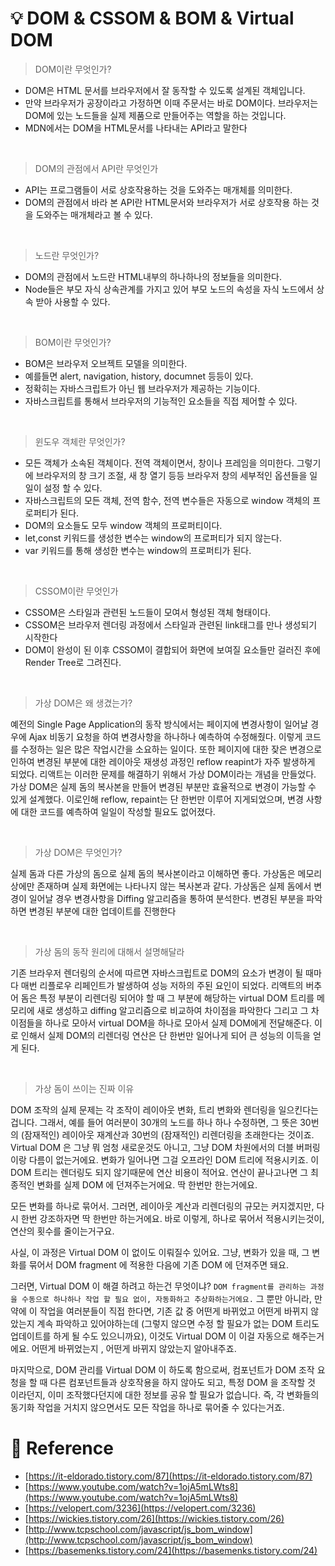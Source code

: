 # 💡 DOM & CSSOM & BOM & Virtual DOM

> DOM이란 무엇인가?

- DOM은 HTML 문서를 브라우저에서 잘 동작할 수 있도록 설계된 객체입니다.
- 만약 브라우저가 공장이라고 가정하면 이때 주문서는 바로 DOM이다. 브라우저는 DOM에 있는 노드들을 실제 제품으로 만들어주는 역할을 하는 것입니다.
- MDN에서는 DOM을 HTML문서를 나타내는 API라고 말한다

<br/>

> DOM의 관점에서 API란 무엇인가

- API는 프로그램들이 서로 상호작용하는 것을 도와주는 매개체를 의미한다.
- DOM의 관점에서 바라 본 API란 HTML문서와 브라우저가 서로 상호작용 하는 것을 도와주는 매개체라고 볼 수 있다.

<br/>

> 노드란 무엇인가?

- DOM의 관점에서 노드란 HTML내부의 하나하나의 정보들을 의미한다.
- Node들은 부모 자식 상속관계를 가지고 있어 부모 노드의 속성을 자식 노드에서 상속 받아 사용할 수 있다.

<br/>

> BOM이란 무엇인가?

- BOM은 브라우저 오브젝트 모델을 의미한다.
- 예를들면 alert, navigation, history, documnet 등등이 있다.
- 정확히는 자바스크립트가 아닌 웹 브라우저가 제공하는 기능이다.
- 자바스크립트를 통해서 브라우저의 기능적인 요소들을 직접 제어할 수 있다.

<br/>

> 윈도우 객체란 무엇인가?

- 모든 객체가 소속된 객체이다. 전역 객체이면서, 창이나 프레임을 의미한다. 그렇기에 브라우저의 창 크기 조절, 새 창 열기 등등 브라우저 창의 세부적인 옵션들을 일일이 설정 할 수 있다.
- 자바스크립트의 모든 객체, 전역 함수, 전역 변수들은 자동으로 window 객체의 프로퍼티가 된다.
- DOM의 요소들도 모두 window 객체의 프로퍼티이다.
- let,const 키워드를 생성한 변수는 window의 프로퍼티가 되지 않는다.
- var 키워드를 통해 생성한 변수는 window의 프로퍼티가 된다.

<br/>

> CSSOM이란 무엇인가

- CSSOM은 스타일과 관련된 노드들이 모여서 형성된 객체 형태이다.
- CSSOM은 브라우저 렌더링 과정에서 스타일과 관련된 link태그를 만나 생성되기 시작한다
- DOM이 완성이 된 이후 CSSOM이 결합되어 화면에 보여질 요소들만 걸러진 후에 Render Tree로 그려진다.

<br/>

> 가상 DOM은 왜 생겼는가?

예전의 Single Page Application의 동작 방식에서는 페이지에 변경사항이 일어날 경우에 Ajax 비동기 요청을 하여 변경사항을 하나하나 예측하여 수정해줬다. 이렇게 코드를 수정하는 일은 많은 작업시간을 소요하는 일이다. 또한 페이지에 대한 잦은 변경으로 인하여 변경된 부분에 대한 레이아웃 재생성 과정인 reflow reapint가 자주 발생하게 되었다. 리액트는 이러한 문제를 해결하기 위해서 가상 DOM이라는 개념을 만들었다. 가상 DOM은 실제 돔의 복사본을 만들어 변경된 부분만 효율적으로 변경이 가능할 수 있게 설계했다. 이로인해 reflow, repaint는 단 한번만 이루어 지게되었으며, 변경 사항에 대한 코드를 예측하여 일일이 작성할 필요도 없어졌다.

<br/>

> 가상 DOM은 무엇인가?

실제 돔과 다른 가상의 돔으로 실제 돔의 복사본이라고 이해하면 좋다. 가상돔은 메모리상에만 존재하며 실제 화면에는 나타나지 않는 복사본과 같다. 가상돔은 실제 돔에서 변경이 일어날 경우 변경사항을 Diffing 알고리즘을 통하여 분석한다. 변경된 부분을 파악하면 변경된 부분에 대한 업데이트를 진행한다

<br/>

> 가상 돔의 동작 원리에 대해서 설명해달라

기존 브라우저 렌더링의 순서에 따르면 자바스크립트로 DOM의 요소가 변경이 될 때마다 매번 리플로우 리페인트가 발생하여 성능 저하의 주된 요인이 되었다. 리액트의 버추어 돔은 특정 부분이 리렌더링 되어야 할 때 그 부분에 해당하는 virtual DOM 트리를 메모리에 새로 생성하고 diffing 알고리즘으로 비교하여 차이점을 파악한다 그리고 그 차이점들을 하나로 모아서 virtual DOM을 하나로 모아서 실제 DOM에게 전달해준다. 이로 인해서 실제 DOM의 리렌더링 연산은 단 한번만 일어나게 되어 큰 성능의 이득을 얻게 된다.

<br/>

> 가상 돔이 쓰이는 진짜 이유

DOM 조작의 실제 문제는 각 조작이 레이아웃 변화, 트리 변화와 렌더링을 일으킨다는겁니다. 그래서, 예를 들어 여러분이 30개의 노드를 하나 하나 수정하면, 그 뜻은 30번의 (잠재적인) 레이아웃 재계산과 30번의 (잠재적인) 리렌더링을 초래한다는 것이죠. Virtual DOM 은 그냥 뭐 엄청 새로운것도 아니고, 그냥 DOM 차원에서의 더블 버퍼링이랑 다름이 없는거에요. 변화가 일어나면 그걸 오프라인 DOM 트리에 적용시키죠. 이 DOM 트리는 렌더링도 되지 않기때문에 연산 비용이 적어요. 연산이 끝나고나면 그 최종적인 변화를 실제 DOM 에 던져주는거에요. 딱 한번만 한는거에요.

모든 변화를 하나로 묶어서. 그러면, 레이아웃 계산과 리렌더링의 규모는 커지겠지만, 다시 한번 강조하자면 딱 한번만 하는거에요. 바로 이렇게, 하나로 묶어서 적용시키는것이, 연산의 횟수를 줄이는거구요.

사실, 이 과정은 Virtual DOM 이 없이도 이뤄질수 있어요. 그냥, 변화가 있을 때, 그 변화를 묶어서 DOM fragment 에 적용한 다음에 기존 DOM 에 던져주면 돼요.

그러면, Virtual DOM 이 해결 하려고 하는건 무엇이냐? `DOM fragment를 관리하는 과정을 수동으로 하나하나 작업 할 필요 없이, 자동화하고 추상화하는거에요.` 그 뿐만 아니라, 만약에 이 작업을 여러분들이 직접 한다면, 기존 값 중 어떤게 바뀌었고 어떤게 바뀌지 않았는지 계속 파악하고 있어야하는데 (그렇지 않으면 수정 할 필요가 없는 DOM 트리도 업데이트를 하게 될 수도 있으니까요), 이것도 Virtual DOM 이 이걸 자동으로 해주는거에요. 어떤게 바뀌었는지 , 어떤게 바뀌지 않았는지 알아내주죠.

마지막으로, DOM 관리를 Virtual DOM 이 하도록 함으로써, 컴포넌트가 DOM 조작 요청을 할 때 다른 컴포넌트들과 상호작용을 하지 않아도 되고, 특정 DOM 을 조작할 것 이라던지, 이미 조작했다던지에 대한 정보를 공유 할 필요가 없습니다. 즉, 각 변화들의 동기화 작업을 거치지 않으면서도 모든 작업을 하나로 묶어줄 수 있다는거죠.

# 🔗 Reference

- [https://it-eldorado.tistory.com/87](https://it-eldorado.tistory.com/87)
- [https://www.youtube.com/watch?v=1ojA5mLWts8](https://www.youtube.com/watch?v=1ojA5mLWts8)
- [https://velopert.com/3236](https://velopert.com/3236)
- [https://wickies.tistory.com/26](https://wickies.tistory.com/26)
- [http://www.tcpschool.com/javascript/js_bom_window](http://www.tcpschool.com/javascript/js_bom_window)
- [https://basemenks.tistory.com/24](https://basemenks.tistory.com/24)
